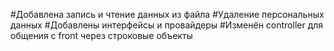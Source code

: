 #Добавлена запись и чтение данных из файла
#Удаление персональных данных
#Добавлены интерфейсы и провайдеры
#Изменён controller для общения с front через строковые объекты
